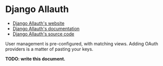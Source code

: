 # Django Allauth

* [Django Allauth's website](https://www.intenct.nl/projects/django-allauth/)
* [Django Allauth's documentation](https://django-allauth.readthedocs.io/)
* [Django Allauth's source code](https://github.com/pennersr/django-allauth)

User management is pre-configured, with matching views. Adding OAuth providers is a matter of pasting your keys.

**TODO: write this document.**
